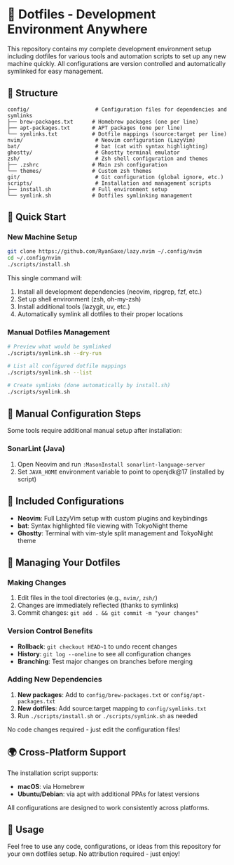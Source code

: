 # 🚀 Dotfiles - Development Environment Anywhere

This repository contains my complete development environment setup including dotfiles for various tools and automation scripts to set up any new machine quickly. All configurations are version controlled and automatically symlinked for easy management.

## 📁 Structure

```
config/                     # Configuration files for dependencies and symlinks
├── brew-packages.txt      # Homebrew packages (one per line)
├── apt-packages.txt       # APT packages (one per line)
└── symlinks.txt           # Dotfile mappings (source:target per line)
nvim/                       # Neovim configuration (LazyVim)
bat/                        # bat (cat with syntax highlighting)  
ghostty/                    # Ghostty terminal emulator
zsh/                        # Zsh shell configuration and themes
├── .zshrc                 # Main zsh configuration
└── themes/                # Custom zsh themes
git/                        # Git configuration (global ignore, etc.)
scripts/                    # Installation and management scripts
├── install.sh             # Full environment setup
└── symlink.sh             # Dotfiles symlinking management
```

## 🚀 Quick Start

### New Machine Setup
```bash
git clone https://github.com/RyanSaxe/lazy.nvim ~/.config/nvim
cd ~/.config/nvim
./scripts/install.sh
```

This single command will:
1. Install all development dependencies (neovim, ripgrep, fzf, etc.)
2. Set up shell environment (zsh, oh-my-zsh)
3. Install additional tools (lazygit, uv, etc.)
4. Automatically symlink all dotfiles to their proper locations

### Manual Dotfiles Management
```bash
# Preview what would be symlinked
./scripts/symlink.sh --dry-run

# List all configured dotfile mappings  
./scripts/symlink.sh --list

# Create symlinks (done automatically by install.sh)
./scripts/symlink.sh
```

## 🔧 Manual Configuration Steps

Some tools require additional manual setup after installation:

### SonarLint (Java)
1. Open Neovim and run `:MasonInstall sonarlint-language-server`
2. Set `JAVA_HOME` environment variable to point to openjdk@17 (installed by script)

## 🎨 Included Configurations

- **Neovim**: Full LazyVim setup with custom plugins and keybindings
- **bat**: Syntax highlighted file viewing with TokyoNight theme
- **Ghostty**: Terminal with vim-style split management and TokyoNight theme

## 📝 Managing Your Dotfiles

### Making Changes
1. Edit files in the tool directories (e.g., `nvim/`, `zsh/`)
2. Changes are immediately reflected (thanks to symlinks)
3. Commit changes: `git add . && git commit -m "your changes"`

### Version Control Benefits
- **Rollback**: `git checkout HEAD~1` to undo recent changes
- **History**: `git log --oneline` to see all configuration changes
- **Branching**: Test major changes on branches before merging

### Adding New Dependencies
1. **New packages**: Add to `config/brew-packages.txt` or `config/apt-packages.txt`
2. **New dotfiles**: Add source:target mapping to `config/symlinks.txt`
3. Run `./scripts/install.sh` or `./scripts/symlink.sh` as needed

No code changes required - just edit the configuration files!

## 🌍 Cross-Platform Support

The installation script supports:
- **macOS**: via Homebrew
- **Ubuntu/Debian**: via apt with additional PPAs for latest versions

All configurations are designed to work consistently across platforms.

## 📄 Usage

Feel free to use any code, configurations, or ideas from this repository for your own dotfiles setup. No attribution required - just enjoy!
